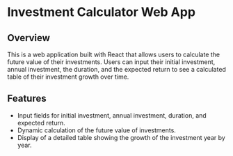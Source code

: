 # Investment Calculator Web App

## Overview
This is a web application built with React that allows users to calculate the future value of their investments. Users can input their initial investment, annual investment, the duration, and the expected return to see a calculated table of their investment growth over time.

## Features
- Input fields for initial investment, annual investment, duration, and expected return.
- Dynamic calculation of the future value of investments.
- Display of a detailed table showing the growth of the investment year by year.
